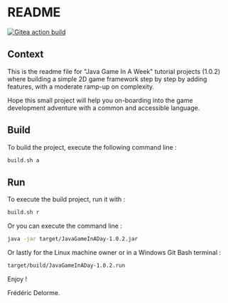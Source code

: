 # README

[![Gitea action build](http://nextserver01:4000/frederic/JavaGameOnAWeek/actions/workflows/build.yml/badge.svg?branch=develop)](http://nextserver01:4000/frederic/JavaGameOnAWeek/actions?workflow=build.yml&actor=0&status=0 "build on /develop")

## Context

This is the readme file for "Java Game In A Week" tutorial projects (1.0.2) 
where building a simple 2D game framework step by step by adding features, with a moderate ramp-up on complexity.

Hope this small project will help you on-boarding into the game development adventure with a common and accessible
 language.

## Build

To build the project, execute the following command line :

```bash
build.sh a
```

## Run

To execute the build project, run it with :

```bash
build.sh r
```

Or you can execute the command line :

```bash
java -jar target/JavaGameInADay-1.0.2.jar
```

Or lastly for the Linux machine owner or in a Windows Git Bash terminal :

```bash
target/build/JavaGameInADay-1.0.2.run
```

Enjoy !

Frédéric Delorme.
